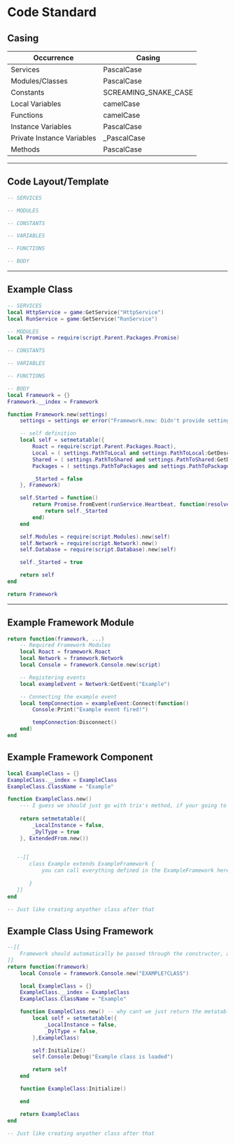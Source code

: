 # Code Standard

## Casing
| Occurrence                 | Casing               |
| -------------------------- | -------------------- |
| Services                   | PascalCase           |
| Modules/Classes            | PascalCase           |
| Constants                  | SCREAMING_SNAKE_CASE |
| Local Variables            | camelCase            |
| Functions                  | camelCase            |
| Instance Variables         | PascalCase           |
| Private Instance Variables | _PascalCase          |
| Methods                    | PascalCase           |

---
## Code Layout/Template
```Lua
-- SERVICES

-- MODULES

-- CONSTANTS

-- VARIABLES

-- FUNCTIONS

-- BODY
```
---
## Example Class
```Lua
-- SERVICES
local HttpService = game:GetService("HttpService")
local RunService = game:GetService("RunService")

-- MODULES
local Promise = require(script.Parent.Packages.Promise)

-- CONSTANTS

-- VARIABLES

-- FUNCTIONS

-- BODY
local Framework = {}
Framework.__index = Framework

function Framework.new(settings)
    settings = settings or error("Framework.new: Didn't provide settings argument")

    -- self definition
    local self = setmetatable({
        Roact = require(script.Parent.Packages.Roact),
        Local = ( settings.PathToLocal and settings.PathToLocal:GetDescendants() ) or error("Local modules path needed"),
        Shared = ( settings.PathToShared and settings.PathToShared:GetDescendants() ) or false,
        Packages = ( settings.PathToPackages and settings.PathToPackages:GetDescendants() ) or false,

        _Started = false
    }, Framework)

    self.Started = function()
        return Promise.fromEvent(runService.Heartbeat, function(resolve)
            return self._Started
        end)
    end

    self.Modules = require(script.Modules).new(self)
    self.Network = require(script.Network).new()
    self.Database = require(script.Database).new(self)

    self._Started = true

    return self
end

return Framework
```
---
## Example Framework Module

```Lua
return function(framework, ...)
    -- Required Framework Modules
    local Roact = framework.Roact
    local Network = framework.Network
    local Console = framework.Console.new(script)

    -- Registering events
    local exampleEvent = Network:GetEvent("Example")

    -- Connecting the example event
    local tempConnection = exampleEvent:Connect(function()
        Console:Print("Example event fired!")

        tempConnection:Disconnect()
    end)
end
```

## Example Framework Component

```Lua
local ExampleClass = {}
ExampleClass.__index = ExampleClass
ExampleClass.ClassName = "Example"

function ExampleClass.new()
    --- I guess we should just go with trix's method, if your going to set a metatable to the extendedfrom that'll just be worst indexing time.
  
    return setmetatable({
        _LocalInstance = false,
        _DylType = true
    }, ExtendedFrom.new())
   

   --[[
       class Example extends ExampleFramework {
           you can call everything defined in the ExampleFramework here.
           
       }
   ]]
end

-- Just like creating anyother class after that
```

## Example Class Using Framework

```Lua
--[[
    Framework should automatically be passed through the constructor, as should any other module you use. Otherwise this can lead to cylindrical requires.
]]
return function(framework)
    local Console = framework.Console.new("EXAMPLE?CLASS")

    local ExampleClass = {}
    ExampleClass.__index = ExampleClass
    ExampleClass.ClassName = "Example"

    function ExampleClass.new() -- why cant we just return the metatable here too?
        local self = setmetatable({
            _LocalInstance = false,
            _DylType = false,
        },ExampleClass)

        self:Initialize()
        self.Console:Debug("Example class is loaded")

        return self
    end

    function ExampleClass:Initialize()

    end

    return ExampleClass
end

-- Just like creating anyother class after that
```